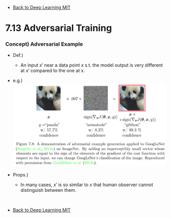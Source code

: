 * [Back to Deep Learning MIT](../../main.md)

# 7.13 Adversarial Training

### Concept) Adversarial Example
- Def.)
  - An input $`x'`$ near a data point $`x`$ s.t. the model output is very different at $`x'`$ compared to the one at $`x`$.

- e.g.)   
  <img src="images/001.png">

- Props.)
  - In many cases, $`x'`$ is so similar to $`x`$ that human observer cannot distinguish between them.












<br>

* [Back to Deep Learning MIT](../../main.md)